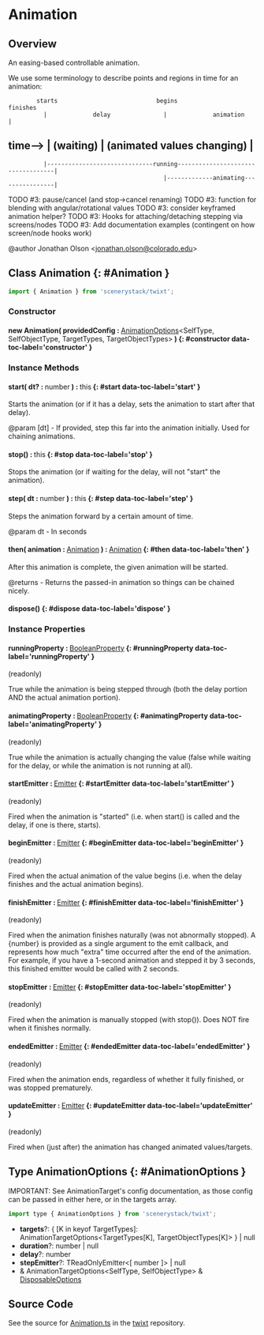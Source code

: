 # Animation

## Overview

An easing-based controllable animation.

We use some terminology to describe points and regions in time for an animation:

            starts                            begins                                finishes
              |             delay               |             animation                |
time--&gt;       |           (waiting)             |     (animated values changing)       |
---------------------------------------------------------------------------------------------------------------------
              |------------------------------running-----------------------------------|
                                                |-------------animating----------------|

TODO #3: pause/cancel (and stop-&gt;cancel renaming)
TODO #3: function for blending with angular/rotational values
TODO #3: consider keyframed animation helper?
TODO #3: Hooks for attaching/detaching stepping via screens/nodes
TODO #3: Add documentation examples (contingent on how screen/node hooks work)

@author Jonathan Olson &lt;jonathan.olson@colorado.edu&gt;

## Class Animation {: #Animation }


```js
import { Animation } from 'scenerystack/twixt';
```
### Constructor

#### new Animation( providedConfig : <span style="font-weight: 400;">[AnimationOptions](../twixt/Animation.md#AnimationOptions)&lt;SelfType, SelfObjectType, TargetTypes, TargetObjectTypes&gt;</span> ) {: #constructor data-toc-label='constructor' }

### Instance Methods

#### start( dt? : <span style="font-weight: 400;"><span style="color: hsla(calc(var(--md-hue) + 180deg),80%,40%,1);">number</span></span> ) : <span style="font-weight: 400;"><span style="color: hsla(calc(var(--md-hue) + 180deg),80%,40%,1);">this</span></span> {: #start data-toc-label='start' }

Starts the animation (or if it has a delay, sets the animation to start after that delay).

@param [dt] - If provided, step this far into the animation initially.  Used for chaining animations.

#### stop() : <span style="font-weight: 400;"><span style="color: hsla(calc(var(--md-hue) + 180deg),80%,40%,1);">this</span></span> {: #stop data-toc-label='stop' }

Stops the animation (or if waiting for the delay, will not "start" the animation).

#### step( dt : <span style="font-weight: 400;"><span style="color: hsla(calc(var(--md-hue) + 180deg),80%,40%,1);">number</span></span> ) : <span style="font-weight: 400;"><span style="color: hsla(calc(var(--md-hue) + 180deg),80%,40%,1);">this</span></span> {: #step data-toc-label='step' }

Steps the animation forward by a certain amount of time.

@param dt - In seconds

#### then( animation : <span style="font-weight: 400;">[Animation](../twixt/Animation.md)</span> ) : <span style="font-weight: 400;">[Animation](../twixt/Animation.md)</span> {: #then data-toc-label='then' }

After this animation is complete, the given animation will be started.

@returns - Returns the passed-in animation so things can be chained nicely.

#### dispose() {: #dispose data-toc-label='dispose' }

### Instance Properties

#### runningProperty : <span style="font-weight: 400;">[BooleanProperty](../axon/BooleanProperty.md)</span> {: #runningProperty data-toc-label='runningProperty' }

(readonly)

True while the animation is being stepped through (both the delay portion AND the actual animation portion).

#### animatingProperty : <span style="font-weight: 400;">[BooleanProperty](../axon/BooleanProperty.md)</span> {: #animatingProperty data-toc-label='animatingProperty' }

(readonly)

True while the animation is actually changing the value (false while waiting for the delay, or while the animation
is not running at all).

#### startEmitter : <span style="font-weight: 400;">[Emitter](../axon/Emitter.md)</span> {: #startEmitter data-toc-label='startEmitter' }

(readonly)

Fired when the animation is "started" (i.e. when start() is called and the delay, if one is there, starts).

#### beginEmitter : <span style="font-weight: 400;">[Emitter](../axon/Emitter.md)</span> {: #beginEmitter data-toc-label='beginEmitter' }

(readonly)

Fired when the actual animation of the value begins (i.e. when the delay finishes and the actual animation begins).

#### finishEmitter : <span style="font-weight: 400;">[Emitter](../axon/Emitter.md)</span> {: #finishEmitter data-toc-label='finishEmitter' }

(readonly)

Fired when the animation finishes naturally (was not abnormally stopped). A {number} is provided as a single
argument to the emit callback, and represents how much "extra" time occurred after the end of the animation. For
example, if you have a 1-second animation and stepped it by 3 seconds, this finished emitter would be called with
2 seconds.

#### stopEmitter : <span style="font-weight: 400;">[Emitter](../axon/Emitter.md)</span> {: #stopEmitter data-toc-label='stopEmitter' }

(readonly)

Fired when the animation is manually stopped (with stop()). Does NOT fire when it finishes normally.

#### endedEmitter : <span style="font-weight: 400;">[Emitter](../axon/Emitter.md)</span> {: #endedEmitter data-toc-label='endedEmitter' }

(readonly)

Fired when the animation ends, regardless of whether it fully finished, or was stopped prematurely.

#### updateEmitter : <span style="font-weight: 400;">[Emitter](../axon/Emitter.md)</span> {: #updateEmitter data-toc-label='updateEmitter' }

(readonly)

Fired when (just after) the animation has changed animated values/targets.



## Type AnimationOptions {: #AnimationOptions }


IMPORTANT: See AnimationTarget's config documentation, as those config can be passed in either here, or in
the targets array.

```js
import type { AnimationOptions } from 'scenerystack/twixt';
```


- **targets**?: { [K in keyof TargetTypes]: AnimationTargetOptions&lt;TargetTypes[K], TargetObjectTypes[K]&gt; } | <span style="color: hsla(calc(var(--md-hue) + 180deg),80%,40%,1);">null</span>
- **duration**?: <span style="color: hsla(calc(var(--md-hue) + 180deg),80%,40%,1);">number</span> | <span style="color: hsla(calc(var(--md-hue) + 180deg),80%,40%,1);">null</span>
- **delay**?: <span style="color: hsla(calc(var(--md-hue) + 180deg),80%,40%,1);">number</span>
- **stepEmitter**?: TReadOnlyEmitter&lt;[ <span style="color: hsla(calc(var(--md-hue) + 180deg),80%,40%,1);">number</span> ]&gt; | <span style="color: hsla(calc(var(--md-hue) + 180deg),80%,40%,1);">null</span>
- &amp; AnimationTargetOptions&lt;SelfType, SelfObjectType&gt; &amp; [DisposableOptions](../axon/Disposable.md#DisposableOptions)




## Source Code

See the source for [Animation.ts](https://github.com/phetsims/twixt/blob/main/js/Animation.ts) in the [twixt](https://github.com/phetsims/twixt) repository.
